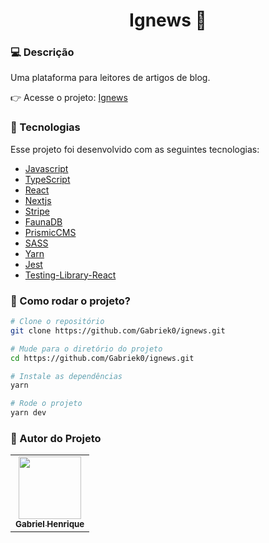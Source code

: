 <h1 align="center">Ignews 📖</h1>

### 💻 Descrição 
<p align="justify">Uma plataforma para leitores de artigos de blog.</p>

👉 Acesse o projeto: [Ignews](https://ignews-gabriek0.vercel.app/)

### :nut_and_bolt: Tecnologias

Esse projeto foi desenvolvido com as seguintes tecnologias:

- [Javascript][javascript]
- [TypeScript][typescript]
- [React][reactjs]
- [Nextjs][nextjs]
- [Stripe][stripe]
- [FaunaDB][faunadb]
- [PrismicCMS][prismic]
- [SASS][sass]
- [Yarn][yarn]
- [Jest][jest]
- [Testing-Library-React][testing-library]
  
[javascript]: https://developer.mozilla.org/pt-BR/docs/Web/JavaScript
[typescript]: https://www.typescriptlang.org/
[reactjs]: https://reactjs.org
[nextjs]: https://nextjs.org/
[stripe]: https://stripe.com/en-br
[faunadb]: https://fauna.com/
[prismic]: https://prismic.io/
[sass]: https://sass-lang.com/
[yarn]: https://yarnpkg.com/
[jest]: https://jestjs.io/
[testing-library]: https://testing-library.com/

### 🤔 Como rodar o projeto? 

```bash
# Clone o repositório
git clone https://github.com/Gabriek0/ignews.git

# Mude para o diretório do projeto
cd https://github.com/Gabriek0/ignews.git

# Instale as dependências
yarn

# Rode o projeto
yarn dev
```

### 🧑 Autor do Projeto

<table>
  <tr>
    <td align="center">
      <a href="https://github.com/Gabriek0">
        <img src='https://avatars.githubusercontent.com/u/89749843?v=4' width="100px;" alt=""/>
        <br />
          <sub>
            <b>Gabriel Henrique</b>
          </sub>
      </a>
    </td>

  </tr>
</table>




